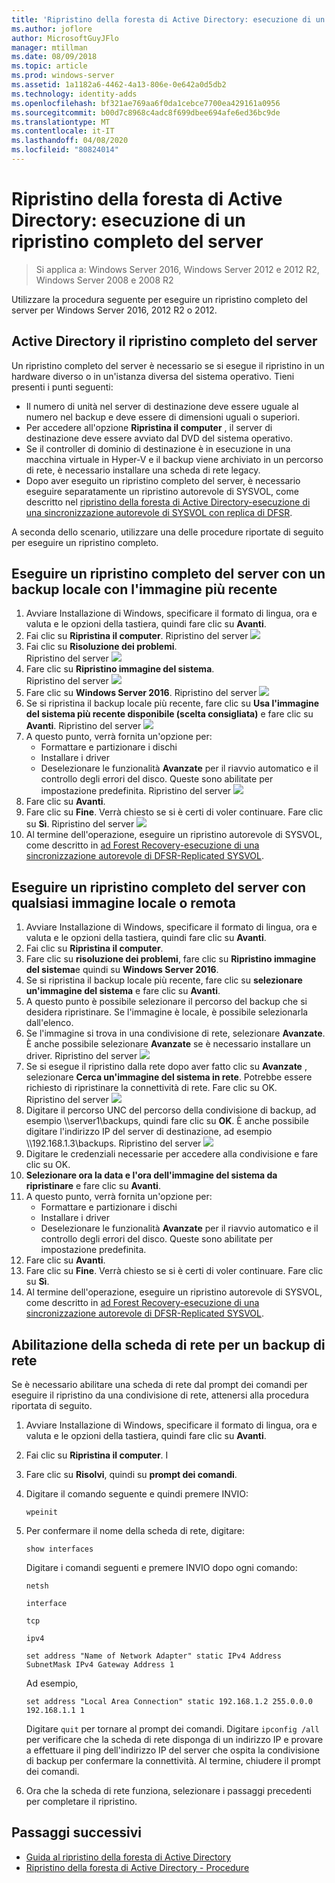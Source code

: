 ```yaml
---
title: 'Ripristino della foresta di Active Directory: esecuzione di un ripristino completo del server'
ms.author: joflore
author: MicrosoftGuyJFlo
manager: mtillman
ms.date: 08/09/2018
ms.topic: article
ms.prod: windows-server
ms.assetid: 1a1182a6-4462-4a13-806e-0e642a0d5db2
ms.technology: identity-adds
ms.openlocfilehash: bf321ae769aa6f0da1cebce7700ea429161a0956
ms.sourcegitcommit: b00d7c8968c4adc8f699dbee694afe6ed36bc9de
ms.translationtype: MT
ms.contentlocale: it-IT
ms.lasthandoff: 04/08/2020
ms.locfileid: "80824014"
---
```

# <a name="ad-forest-recovery---performing-a-full-server-recovery"></a>Ripristino della foresta di Active Directory: esecuzione di un ripristino completo del server 

>Si applica a: Windows Server 2016, Windows Server 2012 e 2012 R2, Windows Server 2008 e 2008 R2

Utilizzare la procedura seguente per eseguire un ripristino completo del server per Windows Server 2016, 2012 R2 o 2012. 

## <a name="active-directory-full-server-recovery"></a>Active Directory il ripristino completo del server

Un ripristino completo del server è necessario se si esegue il ripristino in un hardware diverso o in un'istanza diversa del sistema operativo. Tieni presenti i punti seguenti:

- Il numero di unità nel server di destinazione deve essere uguale al numero nel backup e deve essere di dimensioni uguali o superiori.
- Per accedere all'opzione **Ripristina il computer** , il server di destinazione deve essere avviato dal DVD del sistema operativo. 
- Se il controller di dominio di destinazione è in esecuzione in una macchina virtuale in Hyper-V e il backup viene archiviato in un percorso di rete, è necessario installare una scheda di rete legacy. 
- Dopo aver eseguito un ripristino completo del server, è necessario eseguire separatamente un ripristino autorevole di SYSVOL, come descritto nel [ripristino della foresta di Active Directory-esecuzione di una sincronizzazione autorevole di SYSVOL con replica di DFSR](AD-Forest-Recovery-Authoritative-Recovery-SYSVOL.md).

A seconda dello scenario, utilizzare una delle procedure riportate di seguito per eseguire un ripristino completo. 
  
## <a name="perform-a-full-server-restore-with-a-local-backup-with-the-latest-image"></a>Eseguire un ripristino completo del server con un backup locale con l'immagine più recente
  
1. Avviare Installazione di Windows, specificare il formato di lingua, ora e valuta e le opzioni della tastiera, quindi fare clic su **Avanti**. 
2. Fai clic su **Ripristina il computer**.
   Ripristino del server ![](media/AD-Forest-Recovery-Perform-a-Full-Recovery/restore1.png)
3. Fai clic su **Risoluzione dei problemi**.</br>
   Ripristino del server ![](media/AD-Forest-Recovery-Perform-a-Full-Recovery/restore2.png)
4. Fare clic su **Ripristino immagine del sistema**.</br>
   Ripristino del server ![](media/AD-Forest-Recovery-Perform-a-Full-Recovery/restore3.png)
5. Fare clic su **Windows Server 2016**. 
   Ripristino del server ![](media/AD-Forest-Recovery-Perform-a-Full-Recovery/restore4.png)
6. Se si ripristina il backup locale più recente, fare clic su **Usa l'immagine del sistema più recente disponibile (scelta consigliata)** e fare clic su **Avanti**.
   Ripristino del server ![](media/AD-Forest-Recovery-Perform-a-Full-Recovery/restore5.png)
7. A questo punto, verrà fornita un'opzione per:
   -  Formattare e partizionare i dischi
   -  Installare i driver
   -  Deselezionare le funzionalità **Avanzate** per il riavvio automatico e il controllo degli errori del disco. Queste sono abilitate per impostazione predefinita.
   Ripristino del server ![](media/AD-Forest-Recovery-Perform-a-Full-Recovery/restore6.png)
8. Fare clic su **Avanti**.
9. Fare clic su **Fine**. Verrà chiesto se si è certi di voler continuare. Fare clic su **Sì**. 
   Ripristino del server ![](media/AD-Forest-Recovery-Perform-a-Full-Recovery/restore11.png) 
10. Al termine dell'operazione, eseguire un ripristino autorevole di SYSVOL, come descritto in [ad Forest Recovery-esecuzione di una sincronizzazione autorevole di DFSR-Replicated SYSVOL](AD-Forest-Recovery-Authoritative-Recovery-SYSVOL.md).

## <a name="perform-a-full-server-restore-with-any-image-local-or-remote"></a>Eseguire un ripristino completo del server con qualsiasi immagine locale o remota

1. Avviare Installazione di Windows, specificare il formato di lingua, ora e valuta e le opzioni della tastiera, quindi fare clic su **Avanti**. 
2. Fai clic su **Ripristina il computer**.</br>
3. Fare clic su **risoluzione dei problemi**, fare clic su **Ripristino immagine del sistema**e quindi su **Windows Server 2016**. 
4. Se si ripristina il backup locale più recente, fare clic su **selezionare un'immagine del sistema** e fare clic su **Avanti**.
5. A questo punto è possibile selezionare il percorso del backup che si desidera ripristinare. Se l'immagine è locale, è possibile selezionarla dall'elenco. 
6. Se l'immagine si trova in una condivisione di rete, selezionare **Avanzate**. È anche possibile selezionare **Avanzate** se è necessario installare un driver.
   Ripristino del server ![](media/AD-Forest-Recovery-Perform-a-Full-Recovery/restore7.png)
7. Se si esegue il ripristino dalla rete dopo aver fatto clic su **Avanzate** , selezionare **Cerca un'immagine del sistema in rete**. Potrebbe essere richiesto di ripristinare la connettività di rete. Fare clic su OK. </br>
   Ripristino del server ![](media/AD-Forest-Recovery-Perform-a-Full-Recovery/restore8.png)
8. Digitare il percorso UNC del percorso della condivisione di backup, ad esempio \\\server1\backups, quindi fare clic su **OK**. È anche possibile digitare l'indirizzo IP del server di destinazione, ad esempio \\\192.168.1.3\backups. 
   Ripristino del server ![](media/AD-Forest-Recovery-Perform-a-Full-Recovery/restore9.png)
9. Digitare le credenziali necessarie per accedere alla condivisione e fare clic su OK. 
10. **Selezionare ora la data e l'ora dell'immagine del sistema da ripristinare** e fare clic su **Avanti**.
11. A questo punto, verrà fornita un'opzione per:
    - Formattare e partizionare i dischi
    - Installare i driver
    - Deselezionare le funzionalità **Avanzate** per il riavvio automatico e il controllo degli errori del disco. Queste sono abilitate per impostazione predefinita.
12. Fare clic su **Avanti**.
13. Fare clic su **Fine**. Verrà chiesto se si è certi di voler continuare. Fare clic su **Sì**.  
14. Al termine dell'operazione, eseguire un ripristino autorevole di SYSVOL, come descritto in [ad Forest Recovery-esecuzione di una sincronizzazione autorevole di DFSR-Replicated SYSVOL](AD-Forest-Recovery-Authoritative-Recovery-SYSVOL.md).

## <a name="enabling-the-network-adapter-for-a-network-backup"></a>Abilitazione della scheda di rete per un backup di rete

Se è necessario abilitare una scheda di rete dal prompt dei comandi per eseguire il ripristino da una condivisione di rete, attenersi alla procedura riportata di seguito.

1. Avviare Installazione di Windows, specificare il formato di lingua, ora e valuta e le opzioni della tastiera, quindi fare clic su **Avanti**. 
2. Fai clic su **Ripristina il computer**. I
3. Fare clic su **Risolvi**, quindi su **prompt dei comandi**. 
4. Digitare il comando seguente e quindi premere INVIO:  

   ```  
   wpeinit  
   ```

5. Per confermare il nome della scheda di rete, digitare:  

   ```  
   show interfaces  
   ```  

   Digitare i comandi seguenti e premere INVIO dopo ogni comando:  

   ```  
   netsh  
   ```  

   ```  
   interface  
   ```  
  
   ```  
   tcp  
   ```  

   ```  
   ipv4  
   ```  
  
   ```  
   set address "Name of Network Adapter" static IPv4 Address SubnetMask IPv4 Gateway Address 1  
   ```  

   Ad esempio,  
  
   ```  
   set address "Local Area Connection" static 192.168.1.2 255.0.0.0 192.168.1.1 1  
   ```  

   Digitare `quit` per tornare al prompt dei comandi. Digitare `ipconfig /all` per verificare che la scheda di rete disponga di un indirizzo IP e provare a effettuare il ping dell'indirizzo IP del server che ospita la condivisione di backup per confermare la connettività. Al termine, chiudere il prompt dei comandi. 

6. Ora che la scheda di rete funziona, selezionare i passaggi precedenti per completare il ripristino.

## <a name="next-steps"></a>Passaggi successivi

- [Guida al ripristino della foresta di Active Directory](AD-Forest-Recovery-Guide.md)
- [Ripristino della foresta di Active Directory - Procedure](AD-Forest-Recovery-Procedures.md)
